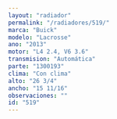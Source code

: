 ```yaml
---
layout: "radiador"
permalink: "/radiadores/519/"
marca: "Buick"
modelo: "Lacrosse"
ano: "2013"
motor: "L4 2.4, V6 3.6"
transmision: "Automática"
parte: "1300193"
clima: "Con clima"
alto: "26 3/4"
ancho: "15 11/16"
observaciones: ""
id: "519"
---
```


